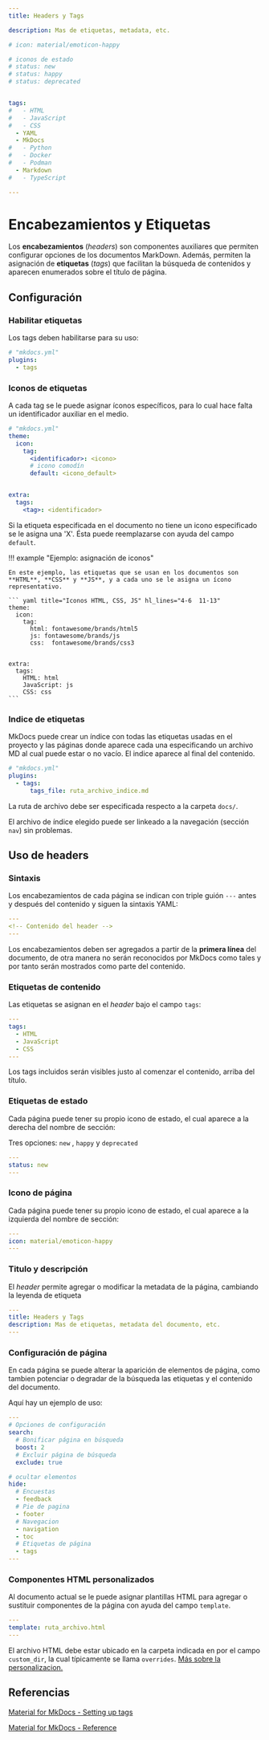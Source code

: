 ```yaml
---
title: Headers y Tags

description: Mas de etiquetas, metadata, etc. 

# icon: material/emoticon-happy 

# iconos de estado
# status: new
# status: happy
# status: deprecated


tags:
#   - HTML
#   - JavaScript
#   - CSS
  - YAML
  - MkDocs
#   - Python
#   - Docker
#   - Podman
  - Markdown
#   - TypeScript

---
```


# Encabezamientos y Etiquetas


Los **encabezamientos** (*headers*) son componentes auxiliares que permiten configurar opciones de los documentos MarkDown. Además, permiten la asignación de **etiquetas** (*tags*) que facilitan la búsqueda de contenidos y aparecen enumerados sobre el título de página.


## Configuración

### Habilitar etiquetas

Los tags deben habilitarse para su uso:

``` yaml title="Habilitación de etiquetas"
# "mkdocs.yml"
plugins:
  - tags
```

### Iconos de etiquetas


A cada tag se le puede asignar íconos específicos, para lo cual hace falta un identificador auxiliar en el medio.

``` yaml title="Iconos personalizados" hl_lines="5 7 12"
# "mkdocs.yml"
theme:
  icon:
    tag:
      <identificador>: <icono>
      # icono comodín
      default: <icono_default>


extra:
  tags:
    <tag>: <identificador>
```

Si la etiqueta especificada en el documento no tiene un icono especificado se le asigna una 'X'. Ésta puede reemplazarse con ayuda del campo `default`.


!!! example "Ejemplo: asignación de iconos"

    En este ejemplo, las etiquetas que se usan en los documentos son **HTML**, **CSS** y **JS**, y a cada uno se le asigna un ícono representativo.

    ``` yaml title="Iconos HTML, CSS, JS" hl_lines="4-6  11-13"
    theme:
      icon:
        tag:
          html: fontawesome/brands/html5
          js: fontawesome/brands/js
          css:  fontawesome/brands/css3


    extra:
      tags:
        HTML: html
        JavaScript: js
        CSS: css
    ``` 

### Indice de etiquetas


MkDocs puede crear un índice con todas las etiquetas usadas en el proyecto y las páginas donde aparece cada una especificando un archivo MD al cual puede estar o no vacío. El indice aparece al final del contenido.

``` yaml title="Crear índice de etiquetas" hl_lines="3-4"
# "mkdocs.yml"
plugins:
  - tags:
      tags_file: ruta_archivo_indice.md
``` 

La ruta de archivo debe ser especificada respecto a la carpeta `docs/`.

El archivo de índice elegido puede ser linkeado a la navegación (sección `nav`) sin problemas.



## Uso de headers


### Sintaxis

Los encabezamientos de cada página se indican con triple guión `---` antes y después del contenido y siguen la sintaxis YAML:

```yaml linenums="1" title="Headers - Sintaxis" hl_lines="1 3"
---
<!-- Contenido del header -->
---
```

Los encabezamientos deben ser agregados a partir de la **primera línea** del documento, de otra manera no serán reconocidos por MkDocs como tales y por tanto serán mostrados como parte del contenido.



### Etiquetas de contenido


Las etiquetas se asignan en el *header* bajo el campo `tags`: 

```yaml title="Tags de contenido"
---
tags:
  - HTML
  - JavaScript
  - CSS
---
```

Los tags incluidos serán visibles justo al comenzar el contenido, arriba del título.


### Etiquetas de estado


Cada página puede tener su propio icono de estado, el cual aparece a la derecha del nombre de sección:

Tres opciones: `new` , `happy` y `deprecated`


``` yaml title="Tags de estado"
---
status: new
---
```




### Icono de página

Cada página puede tener su propio icono de estado, el cual aparece a la izquierda del nombre de sección:

```yaml title="Tags de estado"
---
icon: material/emoticon-happy 
---
```

### Titulo y descripción

El *header* permite agregar o modificar la metadata de la página, cambiando la leyenda de etiqueta


```yaml title="Tags de estado"
---
title: Headers y Tags
description: Mas de etiquetas, metadata del documento, etc. 
---
```


### Configuración de página


En cada página se puede alterar la aparición de elementos de página, como tambien potenciar o degradar de la búsqueda las etiquetas y el contenido del documento.

Aquí hay un ejemplo de uso:


``` yaml title="Configuración de página"
---
# Opciones de configuración
search:
  # Bonificar página en búsqueda 
  boost: 2  
  # Excluir página de búsqueda 
  exclude: true 

# ocultar elementos 
hide:
  # Encuestas 
  - feedback
  # Pie de pagina 
  - footer
  # Navegacion 
  - navigation
  - toc
  # Etiquetas de página 
  - tags
---
```

### Componentes HTML personalizados

Al documento actual se le puede asignar plantillas HTML para agregar o sustituir componentes de la página con ayuda del campo `template`.

```yaml title="Componentes"
---
template: ruta_archivo.html
---
```

El archivo HTML debe estar ubicado en la carpeta indicada en por el campo `custom_dir`, la cual típicamente se llama `overrides`. [Más sobre la personalizacion.](../setup/sobreescritura.md#configuración)



<!-- 
## Tags de carpetas


Creando un archivo `.meta.yml` (archivo oculto) dentro de un directorio se configuran las opciones y tags de todos los documentos internos del directorio.


``` yaml title="archivo de metadata"
# archivo ".meta.yml"
tags:
  - HTML
  - JavaScript
  - CSS
```

SOLO PARA CLIENTES PREMIUM
 -->



## Referencias

[Material for MkDocs - Setting up tags](https://squidfunk.github.io/mkdocs-material/setup/setting-up-tags/)


[Material for MkDocs - Reference](https://squidfunk.github.io/mkdocs-material/reference/)